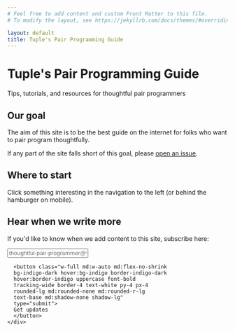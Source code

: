 ```yaml
---
# Feel free to add content and custom Front Matter to this file.
# To modify the layout, see https://jekyllrb.com/docs/themes/#overriding-theme-defaults

layout: default
title: Tuple's Pair Programming Guide
---
```


# Tuple's Pair Programming Guide

<p class="text-lg">Tips, tutorials, and resources for thoughtful pair programmers</p>

<div class="border-t-4 border-indigo-dark w-24 mt-4 mb-8"></div>

## Our goal

The aim of this site is to be the best guide on the internet for folks who want to pair program thoughtfully.

If any part of the site falls short of this goal, please [open an issue](https://github.com/tupleapp/pair-programming-guide). 

## Where to start

Click something interesting in the navigation to the left (or behind the hamburger on mobile).

## Hear when we write more

If you'd like to know when we add content to this site, subscribe here:

<div class="mt-8">
  <form action="https://www.getdrip.com/forms/575249342/submissions" method="post" data-drip-embedded-form="575249342">
    <div class="block md:flex items-center rounded-lg shadow-none md:shadow-lg bg-grey-lightest">
      <input class="outline-none bg-grey-lightest w-full
      rounded-lg md:rounded-none md:rounded-l-lg
      text-grey-darkest py-4 px-4 leading-tight
      md:shadow-none shadow-lg mb-6 md:mb-0"
      type="email"
      placeholder="thoughtful-pair-programmer@work.com"
      aria-label="Email address entry" name="fields[email]"
      autocomplete="email">

      <button class="w-full md:w-auto md:flex-no-shrink
      bg-indigo-dark hover:bg-indigo border-indigo-dark
      hover:border-indigo uppercase font-bold
      tracking-wide border-4 text-white py-4 px-4
      rounded-lg md:rounded-none md:rounded-r-lg
      text-base md:shadow-none shadow-lg" 
      type="submit">
      Get updates
      </button>
    </div>
  </form>
</div>
